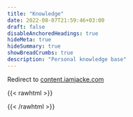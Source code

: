 ```yaml
---
title: "Knowledge"
date: 2022-08-07T21:59:46+03:00
draft: false
disableAnchoredHeadings: true
hideMeta: true
hideSummary: true
showBreadCrumbs: true
description: "Personal knowledge base"
---
```

Redirect to [content.iamjacke.com](content.iamjacke.com)

{{< rawhtml >}}
<script>window.location='https://content.iamjacke.com';</script>
{{< /rawhtml >}}
